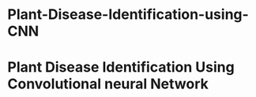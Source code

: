 # Plant-Disease-Identification-using-CNN
# Plant Disease Identification Using Convolutional neural Network




